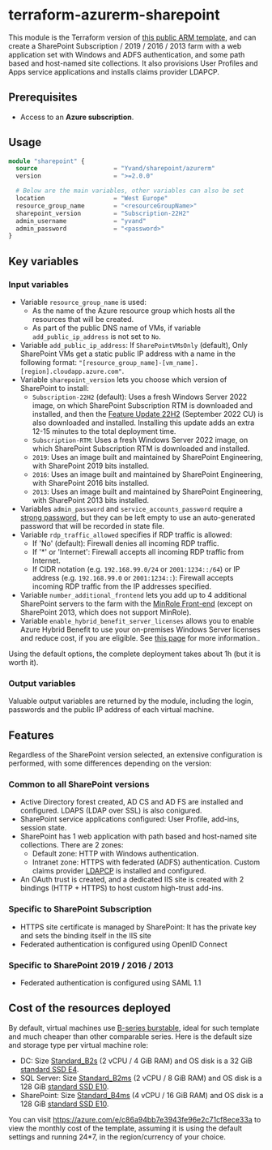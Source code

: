 # terraform-azurerm-sharepoint

This module is the Terraform version of [this public ARM template](https://azure.microsoft.com/en-us/resources/templates/sharepoint-adfs/), and can create a SharePoint Subscription / 2019 / 2016 / 2013 farm with a web application set with Windows and ADFS authentication, and some path based and host-named site collections. It also provisions User Profiles and Apps service applications and installs claims provider LDAPCP.

## Prerequisites

- Access to an **Azure subscription**.

## Usage

```terraform
module "sharepoint" {
  source                     = "Yvand/sharepoint/azurerm"
  version                    = ">=2.0.0"

  # Below are the main variables, other variables can also be set
  location                   = "West Europe"
  resource_group_name        = "<resourceGroupName>"
  sharepoint_version         = "Subscription-22H2"
  admin_username             = "yvand"
  admin_password             = "<password>"
}
```

## Key variables

### Input variables

- Variable `resource_group_name` is used:
  - As the name of the Azure resource group which hosts all the resources that will be created.
  - As part of the public DNS name of VMs, if variable `add_public_ip_address` is not set to `No`.
- Variable `add_public_ip_address`: If `SharePointVMsOnly` (default), Only SharePoint VMs get a static public IP address with a name in the following format: `"[resource_group_name]-[vm_name].[region].cloudapp.azure.com"`.
- Variable `sharepoint_version` lets you choose which version of SharePoint to install:
  - `Subscription-22H2` (default): Uses a fresh Windows Server 2022 image, on which SharePoint Subscription RTM is downloaded and installed, and then the [Feature Update 22H2](https://learn.microsoft.com/en-us/sharepoint/what-s-new/new-and-improved-features-in-sharepoint-server-subscription-edition-22h2-release) (September 2022 CU) is also downloaded and installed. Installing this update adds an extra 12-15 minutes to the total deployment time.
  - `Subscription-RTM`: Uses a fresh Windows Server 2022 image, on which SharePoint Subscription RTM is downloaded and installed.
  - `2019`: Uses an image built and maintained by SharePoint Engineering, with SharePoint 2019 bits installed.
  - `2016`: Uses an image built and maintained by SharePoint Engineering, with SharePoint 2016 bits installed.
  - `2013`: Uses an image built and maintained by SharePoint Engineering, with SharePoint 2013 bits installed.
- Variables `admin_password` and `service_accounts_password` require a [strong password](https://learn.microsoft.com/azure/virtual-machines/windows/faq#what-are-the-password-requirements-when-creating-a-vm-), but they can be left empty to use an auto-generated password that will be recorded in state file.
- Variable `rdp_traffic_allowed` specifies if RDP traffic is allowed:
  - If 'No' (default): Firewall denies all incoming RDP traffic.
  - If '*' or 'Internet': Firewall accepts all incoming RDP traffic from Internet.
  - If CIDR notation (e.g. `192.168.99.0/24` or `2001:1234::/64`) or IP address (e.g. `192.168.99.0` or `2001:1234::`): Firewall accepts incoming RDP traffic from the IP addresses specified.
- Variable `number_additional_frontend` lets you add up to 4 additional SharePoint servers to the farm with the [MinRole Front-end](https://learn.microsoft.com/en-us/sharepoint/install/planning-for-a-minrole-server-deployment-in-sharepoint-server) (except on SharePoint 2013, which does not support MinRole).
- Variable `enable_hybrid_benefit_server_licenses` allows you to enable Azure Hybrid Benefit to use your on-premises Windows Server licenses and reduce cost, if you are eligible. See [this page](https://docs.microsoft.com/azure/virtual-machines/windows/hybrid-use-benefit-licensing) for more information..

Using the default options, the complete deployment takes about 1h (but it is worth it).  

### Output variables

Valuable output variables are returned by the module, including the login, passwords and the public IP address of each virtual machine.

## Features

Regardless of the SharePoint version selected, an extensive configuration is performed, with some differences depending on the version:

### Common to all SharePoint versions

- Active Directory forest created, AD CS and AD FS are installed and configured. LDAPS (LDAP over SSL) is also conigured.
- SharePoint service applications configured: User Profile, add-ins, session state.
- SharePoint has 1 web application with path based and host-named site collections. There are 2 zones:
  - Default zone: HTTP with Windows authentication.
  - Intranet zone: HTTPS with federated (ADFS) authentication. Custom claims provider [LDAPCP](https://www.ldapcp.com/) is installed and configured.
- An OAuth trust is created, and a dedicated IIS site is created with 2 bindings (HTTP + HTTPS) to host custom high-trust add-ins.

### Specific to SharePoint Subscription

- HTTPS site certificate is managed by SharePoint: It has the private key and sets the binding itself in the IIS site
- Federated authentication is configured using OpenID Connect

### Specific to SharePoint 2019 / 2016 / 2013

- Federated authentication is configured using SAML 1.1

## Cost of the resources deployed

By default, virtual machines use [B-series burstable](https://docs.microsoft.com/azure/virtual-machines/sizes-b-series-burstable), ideal for such template and much cheaper than other comparable series.
Here is the default size and storage type per virtual machine role:

* DC: Size [Standard_B2s](https://docs.microsoft.com/azure/virtual-machines/sizes-b-series-burstable) (2 vCPU / 4 GiB RAM) and OS disk is a 32 GiB [standard SSD E4](https://learn.microsoft.com/azure/virtual-machines/disks-types#standard-ssds).
* SQL Server: Size [Standard_B2ms](https://docs.microsoft.com/azure/virtual-machines/sizes-b-series-burstable) (2 vCPU / 8 GiB RAM) and OS disk is a 128 GiB [standard SSD E10](https://learn.microsoft.com/azure/virtual-machines/disks-types#standard-ssds).
* SharePoint: Size [Standard_B4ms](https://docs.microsoft.com/azure/virtual-machines/sizes-b-series-burstable) (4 vCPU / 16 GiB RAM) and OS disk is a 128 GiB [standard SSD E10](https://learn.microsoft.com/azure/virtual-machines/disks-types#standard-ssds).

You can visit <https://azure.com/e/c86a94bb7e3943fe96e2c71cf8ece33a> to view the monthly cost of the template, assuming it is using the default settings and running 24*7, in the region/currency of your choice.
